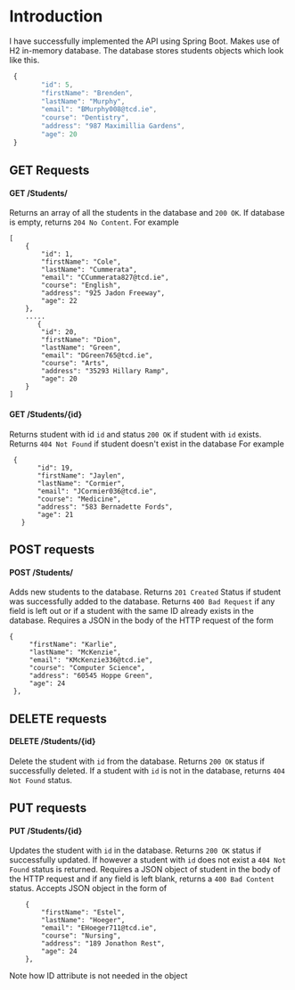 # Introduction 
I have successfully implemented the API using Spring Boot. Makes use of H2 in-memory database. The database stores students objects which look like this. 
```javascript
 {
        "id": 5,
        "firstName": "Brenden",
        "lastName": "Murphy",
        "email": "BMurphy008@tcd.ie",
        "course": "Dentistry",
        "address": "987 Maximillia Gardens",
        "age": 20
 }
 ```

## GET Requests

#### GET /Students/

Returns an array of all the students in the database and `200 OK`. If database is empty, returns `204 No Content`.
For example
```
[
    {
        "id": 1,
        "firstName": "Cole",
        "lastName": "Cummerata",
        "email": "CCummerata827@tcd.ie",
        "course": "English",
        "address": "925 Jadon Freeway",
        "age": 22
    },
    .....
       {
        "id": 20,
        "firstName": "Dion",
        "lastName": "Green",
        "email": "DGreen765@tcd.ie",
        "course": "Arts",
        "address": "35293 Hillary Ramp",
        "age": 20
    }
]
```
    
    
    
 #### GET /Students/{id}
 
Returns student with id `id` and status `200 OK` if student with `id` exists. Returns `404 Not Found` if student doesn't exist in the database 
 For example
 
 ```
  {
        "id": 19,
        "firstName": "Jaylen",
        "lastName": "Cormier",
        "email": "JCormier036@tcd.ie",
        "course": "Medicine",
        "address": "583 Bernadette Fords",
        "age": 21
    }
   ```
   
## POST requests

#### POST /Students/

Adds new students to the database. Returns `201 Created` Status if student was successfully added to the database. Returns `400 Bad Request` if any field is left out or if a student with the same ID already exists in the database. Requires a JSON in the body of the HTTP request of the form
   ```
  {
        "firstName": "Karlie",
        "lastName": "McKenzie",
        "email": "KMcKenzie336@tcd.ie",
        "course": "Computer Science",
        "address": "60545 Hoppe Green",
        "age": 24
    },
   ```
   
   
## DELETE requests
#### DELETE /Students/{id}

Delete the student with `id` from the database. Returns `200 OK` status if successfully deleted. If a student with `id` is not in the database, returns `404 Not Found` status.


## PUT requests
#### PUT /Students/{id}

Updates the student with `id` in the database. Returns `200 OK` status if successfully updated. If however a student with `id` does not exist a `404 Not Found` status is returned. Requires a JSON object of student in the body of the HTTP request and if any field is left blank, returns a `400 Bad Content` status. Accepts JSON object in the form of
```
    {
        "firstName": "Estel",
        "lastName": "Hoeger",
        "email": "EHoeger711@tcd.ie",
        "course": "Nursing",
        "address": "189 Jonathon Rest",
        "age": 24
    },
```
Note how ID attribute is not needed in the object

